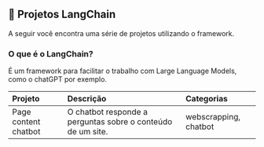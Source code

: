 ## 👻 Projetos LangChain
A seguir você encontra uma série de projetos utilizando o framework.

### O que é o LangChain?
É um framework para facilitar o trabalho com Large Language Models, como o chatGPT por exemplo.

| Projeto              | Descrição                | Categorias                 |
| :-------------------- | :--------------------- |:--------------------------- |
|     Page content chatbot       |     O chatbot responde a perguntas sobre o conteúdo de um site.      |      webscrapping, chatbot           |
